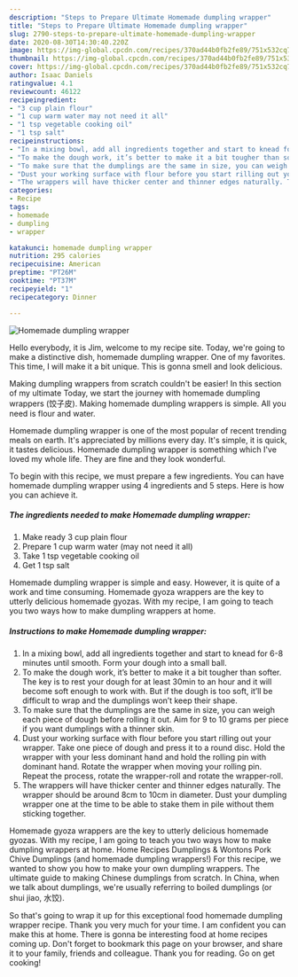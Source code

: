 ```yaml
---
description: "Steps to Prepare Ultimate Homemade dumpling wrapper"
title: "Steps to Prepare Ultimate Homemade dumpling wrapper"
slug: 2790-steps-to-prepare-ultimate-homemade-dumpling-wrapper
date: 2020-08-30T14:30:40.220Z
image: https://img-global.cpcdn.com/recipes/370ad44b0fb2fe89/751x532cq70/homemade-dumpling-wrapper-recipe-main-photo.jpg
thumbnail: https://img-global.cpcdn.com/recipes/370ad44b0fb2fe89/751x532cq70/homemade-dumpling-wrapper-recipe-main-photo.jpg
cover: https://img-global.cpcdn.com/recipes/370ad44b0fb2fe89/751x532cq70/homemade-dumpling-wrapper-recipe-main-photo.jpg
author: Isaac Daniels
ratingvalue: 4.1
reviewcount: 46122
recipeingredient:
- "3 cup plain flour"
- "1 cup warm water may not need it all"
- "1 tsp vegetable cooking oil"
- "1 tsp salt"
recipeinstructions:
- "In a mixing bowl, add all ingredients together and start to knead for 6-8 minutes until smooth. Form your dough into a small ball."
- "To make the dough work, it’s better to make it a bit tougher than softer. The key is to rest your dough for at least 30min to an hour and it will become soft enough to work with. But if the dough is too soft, it’ll be difficult to wrap and the dumplings won’t keep their shape."
- "To make sure that the dumplings are the same in size, you can weigh each piece of dough before rolling it out. Aim for 9 to 10 grams per piece if you want dumplings with a thinner skin."
- "Dust your working surface with flour before you start rilling out your wrapper. Take one piece of dough and press it to a round disc. Hold the wrapper with your less dominant hand and hold the rolling pin with dominant hand. Rotate the wrapper when moving your rolling pin. Repeat the process, rotate the wrapper-roll and rotate the wrapper-roll."
- "The wrappers will have thicker center and thinner edges naturally. The wrapper should be around 8cm to 10cm in diameter. Dust your dumpling wrapper one at the time to be able to stake them in pile without them sticking together."
categories:
- Recipe
tags:
- homemade
- dumpling
- wrapper

katakunci: homemade dumpling wrapper 
nutrition: 295 calories
recipecuisine: American
preptime: "PT26M"
cooktime: "PT37M"
recipeyield: "1"
recipecategory: Dinner

---
```



![Homemade dumpling wrapper](https://img-global.cpcdn.com/recipes/370ad44b0fb2fe89/751x532cq70/homemade-dumpling-wrapper-recipe-main-photo.jpg)

Hello everybody, it is Jim, welcome to my recipe site. Today, we're going to make a distinctive dish, homemade dumpling wrapper. One of my favorites. This time, I will make it a bit unique. This is gonna smell and look delicious.

Making dumpling wrappers from scratch couldn&#39;t be easier! In this section of my ultimate Today, we start the journey with homemade dumpling wrappers (饺子皮). Making homemade dumpling wrappers is simple. All you need is flour and water.

Homemade dumpling wrapper is one of the most popular of recent trending meals on earth. It's appreciated by millions every day. It's simple, it is quick, it tastes delicious. Homemade dumpling wrapper is something which I've loved my whole life. They are fine and they look wonderful.


To begin with this recipe, we must prepare a few ingredients. You can have homemade dumpling wrapper using 4 ingredients and 5 steps. Here is how you can achieve it.

<!--inarticleads1-->

##### The ingredients needed to make Homemade dumpling wrapper:

1. Make ready 3 cup plain flour
1. Prepare 1 cup warm water (may not need it all)
1. Take 1 tsp vegetable cooking oil
1. Get 1 tsp salt


Homemade dumpling wrapper is simple and easy. However, it is quite of a work and time consuming. Homemade gyoza wrappers are the key to utterly delicious homemade gyozas. With my recipe, I am going to teach you two ways how to make dumpling wrappers at home. 

<!--inarticleads2-->

##### Instructions to make Homemade dumpling wrapper:

1. In a mixing bowl, add all ingredients together and start to knead for 6-8 minutes until smooth. Form your dough into a small ball.
1. To make the dough work, it’s better to make it a bit tougher than softer. The key is to rest your dough for at least 30min to an hour and it will become soft enough to work with. But if the dough is too soft, it’ll be difficult to wrap and the dumplings won’t keep their shape.
1. To make sure that the dumplings are the same in size, you can weigh each piece of dough before rolling it out. Aim for 9 to 10 grams per piece if you want dumplings with a thinner skin.
1. Dust your working surface with flour before you start rilling out your wrapper. Take one piece of dough and press it to a round disc. Hold the wrapper with your less dominant hand and hold the rolling pin with dominant hand. Rotate the wrapper when moving your rolling pin. Repeat the process, rotate the wrapper-roll and rotate the wrapper-roll.
1. The wrappers will have thicker center and thinner edges naturally. The wrapper should be around 8cm to 10cm in diameter. Dust your dumpling wrapper one at the time to be able to stake them in pile without them sticking together.


Homemade gyoza wrappers are the key to utterly delicious homemade gyozas. With my recipe, I am going to teach you two ways how to make dumpling wrappers at home. Home Recipes Dumplings &amp; Wontons Pork Chive Dumplings (and homemade dumpling wrappers!) For this recipe, we wanted to show you how to make your own dumpling wrappers. The ultimate guide to making Chinese dumplings from scratch. In China, when we talk about dumplings, we&#39;re usually referring to boiled dumplings (or shui jiao, 水饺). 

So that's going to wrap it up for this exceptional food homemade dumpling wrapper recipe. Thank you very much for your time. I am confident you can make this at home. There is gonna be interesting food at home recipes coming up. Don't forget to bookmark this page on your browser, and share it to your family, friends and colleague. Thank you for reading. Go on get cooking!
